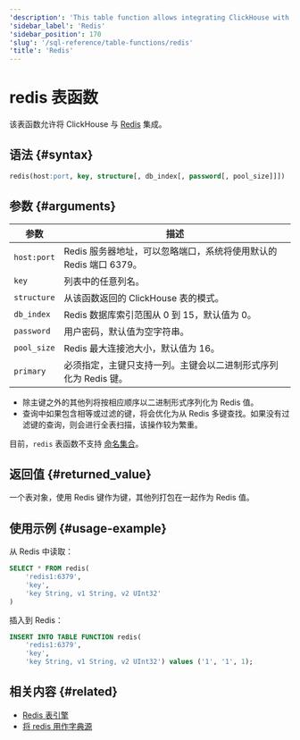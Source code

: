 ```yaml
---
'description': 'This table function allows integrating ClickHouse with Redis.'
'sidebar_label': 'Redis'
'sidebar_position': 170
'slug': '/sql-reference/table-functions/redis'
'title': 'Redis'
---
```





# redis 表函数

该表函数允许将 ClickHouse 与 [Redis](https://redis.io/) 集成。

## 语法 {#syntax}

```sql
redis(host:port, key, structure[, db_index[, password[, pool_size]]])
```

## 参数 {#arguments}

| 参数        | 描述                                                                                                      |
|-------------|-----------------------------------------------------------------------------------------------------------|
| `host:port` | Redis 服务器地址，可以忽略端口，系统将使用默认的 Redis 端口 6379。                                            |
| `key`       | 列表中的任意列名。                                                                                        |
| `structure` | 从该函数返回的 ClickHouse 表的模式。                                                                       |
| `db_index`  | Redis 数据库索引范围从 0 到 15，默认值为 0。                                                              |
| `password`  | 用户密码，默认值为空字符串。                                                                              |
| `pool_size` | Redis 最大连接池大小，默认值为 16。                                                                        |
| `primary`   | 必须指定，主键只支持一列。主键会以二进制形式序列化为 Redis 键。                                            |

- 除主键之外的其他列将按相应顺序以二进制形式序列化为 Redis 值。
- 查询中如果包含相等或过滤的键，将会优化为从 Redis 多键查找。如果没有过滤键的查询，则会进行全表扫描，该操作较为繁重。

目前，`redis` 表函数不支持 [命名集合](/operations/named-collections.md)。

## 返回值 {#returned_value}

一个表对象，使用 Redis 键作为键，其他列打包在一起作为 Redis 值。

## 使用示例 {#usage-example}

从 Redis 中读取：

```sql
SELECT * FROM redis(
    'redis1:6379',
    'key',
    'key String, v1 String, v2 UInt32'
)
```

插入到 Redis：

```sql
INSERT INTO TABLE FUNCTION redis(
    'redis1:6379',
    'key',
    'key String, v1 String, v2 UInt32') values ('1', '1', 1);
```

## 相关内容 {#related}

- [Redis 表引擎](/engines/table-engines/integrations/redis.md)
- [将 redis 用作字典源](/sql-reference/dictionaries/index.md#redis)
